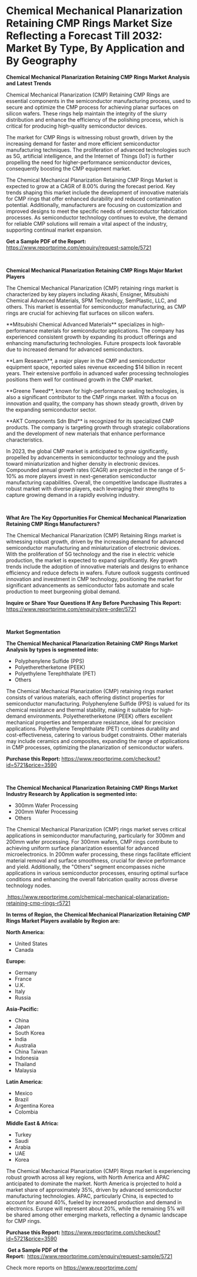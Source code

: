 <p><h1>Chemical Mechanical Planarization Retaining CMP Rings Market Size Reflecting a Forecast Till 2032: Market By Type, By Application and By Geography</h1></p><p><strong>Chemical Mechanical Planarization Retaining CMP Rings Market Analysis and Latest Trends</strong></p>
<p><p>Chemical Mechanical Planarization (CMP) Retaining CMP Rings are essential components in the semiconductor manufacturing process, used to secure and optimize the CMP process for achieving planar surfaces on silicon wafers. These rings help maintain the integrity of the slurry distribution and enhance the efficiency of the polishing process, which is critical for producing high-quality semiconductor devices.</p><p>The market for CMP Rings is witnessing robust growth, driven by the increasing demand for faster and more efficient semiconductor manufacturing techniques. The proliferation of advanced technologies such as 5G, artificial intelligence, and the Internet of Things (IoT) is further propelling the need for higher-performance semiconductor devices, consequently boosting the CMP equipment market.</p><p>The Chemical Mechanical Planarization Retaining CMP Rings Market is expected to grow at a CAGR of 8.00% during the forecast period. Key trends shaping this market include the development of innovative materials for CMP rings that offer enhanced durability and reduced contamination potential. Additionally, manufacturers are focusing on customization and improved designs to meet the specific needs of semiconductor fabrication processes. As semiconductor technology continues to evolve, the demand for reliable CMP solutions will remain a vital aspect of the industry, supporting continual market expansion.</p></p>
<p><strong>Get a Sample PDF of the Report:&nbsp;</strong> <a href="https://www.reportprime.com/enquiry/request-sample/5721?utm_campaign=2534&utm_medium=2&utm_source=Github&utm_content=ia&utm_term=19032025&utm_id=chemical-mechanical-planarization-retaining-cmp-rings">https://www.reportprime.com/enquiry/request-sample/5721</a></p>
<p>&nbsp;</p>
<p><strong>Chemical Mechanical Planarization Retaining CMP Rings Major Market Players</strong></p>
<p><p>The Chemical Mechanical Planarization (CMP) retaining rings market is characterized by key players including Akashi, Ensigner, Mitsubishi Chemical Advanced Materials, SPM Technology, SemPlastic, LLC, and others. This market is essential for semiconductor manufacturing, as CMP rings are crucial for achieving flat surfaces on silicon wafers.</p><p>**Mitsubishi Chemical Advanced Materials** specializes in high-performance materials for semiconductor applications. The company has experienced consistent growth by expanding its product offerings and enhancing manufacturing technologies. Future prospects look favorable due to increased demand for advanced semiconductors.</p><p>**Lam Research**, a major player in the CMP and semiconductor equipment space, reported sales revenue exceeding $14 billion in recent years. Their extensive portfolio in advanced wafer processing technologies positions them well for continued growth in the CMP market.</p><p>**Greene Tweed**, known for high-performance sealing technologies, is also a significant contributor to the CMP rings market. With a focus on innovation and quality, the company has shown steady growth, driven by the expanding semiconductor sector.</p><p>**AKT Components Sdn Bhd** is recognized for its specialized CMP products. The company is targeting growth through strategic collaborations and the development of new materials that enhance performance characteristics.</p><p>In 2023, the global CMP market is anticipated to grow significantly, propelled by advancements in semiconductor technology and the push toward miniaturization and higher density in electronic devices. Compounded annual growth rates (CAGR) are projected in the range of 5-10% as more players invest in next-generation semiconductor manufacturing capabilities. Overall, the competitive landscape illustrates a robust market with diverse players, each leveraging their strengths to capture growing demand in a rapidly evolving industry.</p></p>
<p>&nbsp;</p>
<p><strong>What Are The Key Opportunities For Chemical Mechanical Planarization Retaining CMP Rings Manufacturers?</strong></p>
<p><p>The Chemical Mechanical Planarization (CMP) Retaining Rings market is witnessing robust growth, driven by the increasing demand for advanced semiconductor manufacturing and miniaturization of electronic devices. With the proliferation of 5G technology and the rise in electric vehicle production, the market is expected to expand significantly. Key growth trends include the adoption of innovative materials and designs to enhance efficiency and reduce defects in wafers. Future outlook suggests continued innovation and investment in CMP technology, positioning the market for significant advancements as semiconductor fabs automate and scale production to meet burgeoning global demand.</p></p>
<p><strong>Inquire or Share Your Questions If Any Before Purchasing This Report:</strong> <a href="https://www.reportprime.com/enquiry/pre-order/5721?utm_campaign=2534&utm_medium=2&utm_source=Github&utm_content=ia&utm_term=19032025&utm_id=chemical-mechanical-planarization-retaining-cmp-rings">https://www.reportprime.com/enquiry/pre-order/5721</a></p>
<p>&nbsp;</p>
<p><strong>Market Segmentation</strong></p>
<p><strong>The Chemical Mechanical Planarization Retaining CMP Rings Market Analysis by types is segmented into:</strong></p>
<p><ul><li>Polyphenylene Sulfide (PPS)</li><li>Polyetheretherketone (PEEK)</li><li>Polyethylene Terephthalate (PET)</li><li>Others</li></ul></p>
<p><p>The Chemical Mechanical Planarization (CMP) retaining rings market consists of various materials, each offering distinct properties for semiconductor manufacturing. Polyphenylene Sulfide (PPS) is valued for its chemical resistance and thermal stability, making it suitable for high-demand environments. Polyetheretherketone (PEEK) offers excellent mechanical properties and temperature resistance, ideal for precision applications. Polyethylene Terephthalate (PET) combines durability and cost-effectiveness, catering to various budget constraints. Other materials may include ceramics and composites, expanding the range of applications in CMP processes, optimizing the planarization of semiconductor wafers.</p></p>
<p><strong>Purchase this Report:&nbsp;</strong><a href="https://www.reportprime.com/checkout?id=5721&price=3590&utm_campaign=2534&utm_medium=2&utm_source=Github&utm_content=ia&utm_term=19032025&utm_id=chemical-mechanical-planarization-retaining-cmp-rings">https://www.reportprime.com/checkout?id=5721&price=3590</a></p>
<p>&nbsp;</p>
<p><strong>The Chemical Mechanical Planarization Retaining CMP Rings Market Industry Research by Application is segmented into:</strong></p>
<p><ul><li>300mm Wafer Processing</li><li>200mm Wafer Processing</li><li>Others</li></ul></p>
<p><p>The Chemical Mechanical Planarization (CMP) rings market serves critical applications in semiconductor manufacturing, particularly for 300mm and 200mm wafer processing. For 300mm wafers, CMP rings contribute to achieving uniform surface planarization essential for advanced microelectronics. In 200mm wafer processing, these rings facilitate efficient material removal and surface smoothness, crucial for device performance and yield. Additionally, the "Others" segment encompasses niche applications in various semiconductor processes, ensuring optimal surface conditions and enhancing the overall fabrication quality across diverse technology nodes.</p></p>
<p><a href="https://www.reportprime.com/chemical-mechanical-planarization-retaining-cmp-rings-r5721?utm_campaign=2534&utm_medium=2&utm_source=Github&utm_content=ia&utm_term=19032025&utm_id=chemical-mechanical-planarization-retaining-cmp-rings">&nbsp;https://www.reportprime.com/chemical-mechanical-planarization-retaining-cmp-rings-r5721</a></p>
<p><strong>In terms of Region, the Chemical Mechanical Planarization Retaining CMP Rings Market Players available by Region are:</strong></p>
<p>
    <p> <strong> North America: </strong>
        <ul>
            <li>United States</li>
            <li>Canada</li>
        </ul>
        </p> 
    <p> <strong> Europe: </strong>
        <ul>
            <li>Germany</li>
            <li>France</li>
            <li>U.K.</li>
            <li>Italy</li>
            <li>Russia</li>
        </ul>
        </p> 
    <p> <strong> Asia-Pacific: </strong>
        <ul>
            <li>China</li>
            <li>Japan</li>
            <li>South Korea</li>
            <li>India</li>
            <li>Australia</li>
            <li>China Taiwan</li>
            <li>Indonesia</li>
            <li>Thailand</li>
            <li>Malaysia</li>
        </ul>
        </p> 
    <p> <strong> Latin America: </strong>
        <ul>
            <li>Mexico</li>
            <li>Brazil</li>
            <li>Argentina Korea</li>
            <li>Colombia</li>
        </ul>
        </p> 
    <p> <strong> Middle East & Africa: </strong>
        <ul>
            <li>Turkey</li>
            <li>Saudi</li>
            <li>Arabia</li>
            <li>UAE</li>
            <li>Korea</li>
        </ul>
    </p>
    </p>
<p><p>The Chemical Mechanical Planarization (CMP) Rings market is experiencing robust growth across all key regions, with North America and APAC anticipated to dominate the market. North America is projected to hold a market share of approximately 35%, driven by advanced semiconductor manufacturing technologies. APAC, particularly China, is expected to account for around 40%, fueled by increased production and demand in electronics. Europe will represent about 20%, while the remaining 5% will be shared among other emerging markets, reflecting a dynamic landscape for CMP rings.</p></p>
<p><strong>Purchase this Report: </strong><a href="https://www.reportprime.com/checkout?id=5721&price=3590&utm_campaign=2534&utm_medium=2&utm_source=Github&utm_content=ia&utm_term=19032025&utm_id=chemical-mechanical-planarization-retaining-cmp-rings">https://www.reportprime.com/checkout?id=5721&price=3590</a></p>
<p>&nbsp;<strong>Get a Sample PDF of the Report:&nbsp;&nbsp;</strong><a href="https://www.reportprime.com/enquiry/request-sample/5721?utm_campaign=2534&utm_medium=2&utm_source=Github&utm_content=ia&utm_term=19032025&utm_id=chemical-mechanical-planarization-retaining-cmp-rings">https://www.reportprime.com/enquiry/request-sample/5721</a></p>
<p><strong></strong></p>
<p>Check more reports on <a href="https://www.reportprime.com/?utm_campaign=2534&utm_medium=2&utm_source=Github&utm_content=ia&utm_term=19032025&utm_id=chemical-mechanical-planarization-retaining-cmp-rings">https://www.reportprime.com/</a></p>